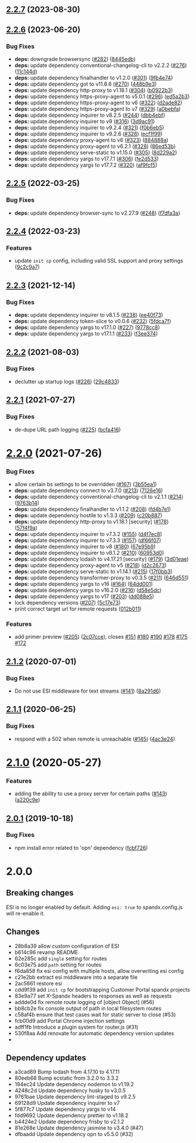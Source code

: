 ## [2.2.7](https://github.com/redhataccess/spandx/compare/v2.2.6...v2.2.7) (2023-08-30)



## [2.2.6](https://github.com/redhataccess/spandx/compare/v2.2.5...v2.2.6) (2023-06-20)


### Bug Fixes

* **deps:** downgrade browsersync ([#282](https://github.com/redhataccess/spandx/issues/282)) ([8445edb](https://github.com/redhataccess/spandx/commit/8445edbfc86d2a931c8a3307de3ca57bfbf1ff82))
* **deps:** update dependency conventional-changelog-cli to v2.2.2 ([#276](https://github.com/redhataccess/spandx/issues/276)) ([11c144d](https://github.com/redhataccess/spandx/commit/11c144d8022c6ce636f7ead712e752f195f2bd92))
* **deps:** update dependency finalhandler to v1.2.0 ([#301](https://github.com/redhataccess/spandx/issues/301)) ([9fb4e74](https://github.com/redhataccess/spandx/commit/9fb4e74fd4e47e681e17f626794861963a6caa71))
* **deps:** update dependency got to v11.8.6 ([#270](https://github.com/redhataccess/spandx/issues/270)) ([448b9e3](https://github.com/redhataccess/spandx/commit/448b9e3c733c212e12141111e7233b6fa20c4a16))
* **deps:** update dependency http-proxy to v1.18.1 ([#304](https://github.com/redhataccess/spandx/issues/304)) ([b0922b3](https://github.com/redhataccess/spandx/commit/b0922b32b5d71876d07818a7efcfcf8711b4b82b))
* **deps:** update dependency https-proxy-agent to v5.0.1 ([#296](https://github.com/redhataccess/spandx/issues/296)) ([ed5a2b3](https://github.com/redhataccess/spandx/commit/ed5a2b3fe8080ab51f8cf06fd6eaafff06f4677f))
* **deps:** update dependency https-proxy-agent to v6 ([#322](https://github.com/redhataccess/spandx/issues/322)) ([d2ade82](https://github.com/redhataccess/spandx/commit/d2ade820539b56cdba06f4e5802b841f305f6bf4))
* **deps:** update dependency https-proxy-agent to v7 ([#329](https://github.com/redhataccess/spandx/issues/329)) ([a0bebfa](https://github.com/redhataccess/spandx/commit/a0bebfa0e0d6046d20272c2b713037e1d07e167b))
* **deps:** update dependency inquirer to v8.2.5 ([#244](https://github.com/redhataccess/spandx/issues/244)) ([dbb4ebf](https://github.com/redhataccess/spandx/commit/dbb4ebf55824117585393f2b59475d2b2b56ece1))
* **deps:** update dependency inquirer to v9 ([#316](https://github.com/redhataccess/spandx/issues/316)) ([3d9ac91](https://github.com/redhataccess/spandx/commit/3d9ac911b2d742dd7d6d94173bd89b5914a0cb97))
* **deps:** update dependency inquirer to v9.2.4 ([#321](https://github.com/redhataccess/spandx/issues/321)) ([f0b6eb5](https://github.com/redhataccess/spandx/commit/f0b6eb5dd6bed5da38dc2eee2e74552dacc51861))
* **deps:** update dependency inquirer to v9.2.6 ([#326](https://github.com/redhataccess/spandx/issues/326)) ([ecf1f99](https://github.com/redhataccess/spandx/commit/ecf1f990065b48e8356d84d1d50248e52453e55e))
* **deps:** update dependency proxy-agent to v6 ([#323](https://github.com/redhataccess/spandx/issues/323)) ([884888a](https://github.com/redhataccess/spandx/commit/884888a0f3891dc1a18a5e92e59232708b0b06b4))
* **deps:** update dependency proxy-agent to v6.2.1 ([#328](https://github.com/redhataccess/spandx/issues/328)) ([86ed53b](https://github.com/redhataccess/spandx/commit/86ed53b229ab66684372ec4ed61023d101c3f466))
* **deps:** update dependency serve-static to v1.15.0 ([#305](https://github.com/redhataccess/spandx/issues/305)) ([8d229a2](https://github.com/redhataccess/spandx/commit/8d229a22cd36d7b0f2f23934c9f8f62ee269b6f7))
* **deps:** update dependency yargs to v17.7.1 ([#306](https://github.com/redhataccess/spandx/issues/306)) ([fe2d533](https://github.com/redhataccess/spandx/commit/fe2d53375a6424401ffa8e4f471b349be0c12dcb))
* **deps:** update dependency yargs to v17.7.2 ([#320](https://github.com/redhataccess/spandx/issues/320)) ([af9fcf5](https://github.com/redhataccess/spandx/commit/af9fcf5b1710c53c8dd8b8901663d4ccc44d82a1))



## [2.2.5](https://github.com/redhataccess/spandx/compare/v2.2.4...v2.2.5) (2022-03-25)


### Bug Fixes

* **deps:** update dependency browser-sync to v2.27.9 ([#248](https://github.com/redhataccess/spandx/issues/248)) ([f7dfa3a](https://github.com/redhataccess/spandx/commit/f7dfa3afd049fa6fa3b5e39bd5c9243de267cd59))



## [2.2.4](https://github.com/redhataccess/spandx/compare/v2.2.3...v2.2.4) (2022-03-23)


### Features

* update `init cp` config, including valid SSL support and proxy settings ([9c2c9a7](https://github.com/redhataccess/spandx/commit/9c2c9a73ff010dae31a46a30d1b9dd54f33667a1))



## [2.2.3](https://github.com/redhataccess/spandx/compare/v2.2.2...v2.2.3) (2021-12-14)


### Bug Fixes

* **deps:** update dependency inquirer to v8.1.5 ([#238](https://github.com/redhataccess/spandx/issues/238)) ([ee40f73](https://github.com/redhataccess/spandx/commit/ee40f73cc1dcda34bb6c1d276dc0d55943818466))
* **deps:** update dependency token-slice to v0.0.6 ([#232](https://github.com/redhataccess/spandx/issues/232)) ([5fdca7f](https://github.com/redhataccess/spandx/commit/5fdca7f8b7504315a42210aaf72ca196aca01843))
* **deps:** update dependency yargs to v17.1.0 ([#227](https://github.com/redhataccess/spandx/issues/227)) ([9778cc8](https://github.com/redhataccess/spandx/commit/9778cc8636fcc324318d8ed6523e196a8de1f3fd))
* **deps:** update dependency yargs to v17.1.1 ([#233](https://github.com/redhataccess/spandx/issues/233)) ([f3ee374](https://github.com/redhataccess/spandx/commit/f3ee3748b12ceb299bb71c23fbe342256312c491))



## [2.2.2](https://github.com/redhataccess/spandx/compare/v2.2.1...v2.2.2) (2021-08-03)


### Bug Fixes

* declutter up startup logs ([#226](https://github.com/redhataccess/spandx/issues/226)) ([29c4833](https://github.com/redhataccess/spandx/commit/29c4833d2c6f9e06f9b3c1570b93a8d4bb8b3101))



## [2.2.1](https://github.com/redhataccess/spandx/compare/v2.2.0...v2.2.1) (2021-07-27)


### Bug Fixes

* de-dupe URL path logging ([#225](https://github.com/redhataccess/spandx/issues/225)) ([bcfa416](https://github.com/redhataccess/spandx/commit/bcfa416091c512a4ac34dda5946f0e7d8f7ee8cd))



# [2.2.0](https://github.com/redhataccess/spandx/compare/v2.1.2...v2.2.0) (2021-07-26)


### Bug Fixes

* allow certain bs settings to be overridden ([#167](https://github.com/redhataccess/spandx/issues/167)) ([3b55ea1](https://github.com/redhataccess/spandx/commit/3b55ea11d7bb5c0c52bb1f2cd3964128b89b0045))
* **deps:** update dependency connect to v3.7.0 ([#213](https://github.com/redhataccess/spandx/issues/213)) ([7126e16](https://github.com/redhataccess/spandx/commit/7126e16d61aa70c9760b91789d152a32dd9c39ba))
* **deps:** update dependency conventional-changelog-cli to v2.1.1 ([#214](https://github.com/redhataccess/spandx/issues/214)) ([9763b14](https://github.com/redhataccess/spandx/commit/9763b143182fcbefdf86f5f3c9dfd5c314c5b4a4))
* **deps:** update dependency finalhandler to v1.1.2 ([#208](https://github.com/redhataccess/spandx/issues/208)) ([fd4b7e1](https://github.com/redhataccess/spandx/commit/fd4b7e1aadd83e01872646d409324b3aeac80c24))
* **deps:** update dependency hostile to v1.3.3 ([#209](https://github.com/redhataccess/spandx/issues/209)) ([c20b887](https://github.com/redhataccess/spandx/commit/c20b887bfd095e3fb759f77654e596f1f4b4a401))
* **deps:** update dependency http-proxy to v1.18.1 [security] ([#178](https://github.com/redhataccess/spandx/issues/178)) ([57f4f9a](https://github.com/redhataccess/spandx/commit/57f4f9af5041d18f95c99e8ece534cb5551c01fd))
* **deps:** update dependency inquirer to v7.3.2 ([#155](https://github.com/redhataccess/spandx/issues/155)) ([d4f7ec8](https://github.com/redhataccess/spandx/commit/d4f7ec8bd706d2e502341857eadce7dec6bab948))
* **deps:** update dependency inquirer to v7.3.3 ([#157](https://github.com/redhataccess/spandx/issues/157)) ([df66f07](https://github.com/redhataccess/spandx/commit/df66f073c1fd879a45603d3e119a27719c57d44c))
* **deps:** update dependency inquirer to v8 ([#180](https://github.com/redhataccess/spandx/issues/180)) ([67e95b9](https://github.com/redhataccess/spandx/commit/67e95b9fbeb50058cd275d2b1629914544aee1cb))
* **deps:** update dependency inquirer to v8.1.2 ([#210](https://github.com/redhataccess/spandx/issues/210)) ([60953d0](https://github.com/redhataccess/spandx/commit/60953d02f5a5263c4ee44be4e8e17cf6a74986c3))
* **deps:** update dependency lodash to v4.17.21 [security] ([#179](https://github.com/redhataccess/spandx/issues/179)) ([3d01eae](https://github.com/redhataccess/spandx/commit/3d01eae3e0241b1d7112793afbea4e63a6fa79b8))
* **deps:** update dependency proxy-agent to v5 ([#218](https://github.com/redhataccess/spandx/issues/218)) ([d2c2673](https://github.com/redhataccess/spandx/commit/d2c2673a1ba0203f81d2d562d7e371629602c778))
* **deps:** update dependency serve-static to v1.14.1 ([#215](https://github.com/redhataccess/spandx/issues/215)) ([17f0bb3](https://github.com/redhataccess/spandx/commit/17f0bb3d6d8d30d9c756c71501cab26851db5298))
* **deps:** update dependency transformer-proxy to v0.3.5 ([#211](https://github.com/redhataccess/spandx/issues/211)) ([646d551](https://github.com/redhataccess/spandx/commit/646d551a2e59dd783a23b842004de3ab6ab0e025))
* **deps:** update dependency yargs to v16 ([#164](https://github.com/redhataccess/spandx/issues/164)) ([64dd001](https://github.com/redhataccess/spandx/commit/64dd001be12ca6200d1d9a0bbc7edfeac52c9b58))
* **deps:** update dependency yargs to v16.2.0 ([#216](https://github.com/redhataccess/spandx/issues/216)) ([d58e5dc](https://github.com/redhataccess/spandx/commit/d58e5dc31d64ecf4942910682da7eb648ef6aa7a))
* **deps:** update dependency yargs to v17 ([#203](https://github.com/redhataccess/spandx/issues/203)) ([dd088e5](https://github.com/redhataccess/spandx/commit/dd088e55cd6d57966e9565e01d619e9b0efbce6a))
* lock dependency versions ([#207](https://github.com/redhataccess/spandx/issues/207)) ([5c17e73](https://github.com/redhataccess/spandx/commit/5c17e739b84cf1c9276a830b53e8044a213e69d0))
* print correct target url for remote requests ([012b011](https://github.com/redhataccess/spandx/commit/012b01167e44329bec7a94a12333a8154940f5e6))


### Features

* add primer preview ([#205](https://github.com/redhataccess/spandx/issues/205)) ([2c07cce](https://github.com/redhataccess/spandx/commit/2c07cce8dd0b0d2e3711abd39bfdc13aee1c03e2)), closes [#151](https://github.com/redhataccess/spandx/issues/151) [#180](https://github.com/redhataccess/spandx/issues/180) [#190](https://github.com/redhataccess/spandx/issues/190) [#178](https://github.com/redhataccess/spandx/issues/178) [#175](https://github.com/redhataccess/spandx/issues/175) [#172](https://github.com/redhataccess/spandx/issues/172)



## [2.1.2](https://github.com/redhataccess/spandx/compare/v2.1.1...v2.1.2) (2020-07-01)


### Bug Fixes

* Do not use ESI middleware for text streams ([#141](https://github.com/redhataccess/spandx/issues/141)) ([8a291d6](https://github.com/redhataccess/spandx/commit/8a291d6006e55d465d863bfbc8742a8448c9de0c))



## [2.1.1](https://github.com/redhataccess/spandx/compare/v2.1.0...v2.1.1) (2020-06-25)

### Bug Fixes

* respond with a 502 when remote is unreachable ([#145](https://github.com/redhataccess/spandx/issues/145)) ([4ac3e24](https://github.com/redhataccess/spandx/commit/4ac3e24f8c3752c4691b08d9285fda4ac8932f6d))


# [2.1.0](https://github.com/redhataccess/spandx/compare/v2.0.1...v2.1.0) (2020-05-27)


### Features

* adding the ability to use a proxy server for certain paths ([#143](https://github.com/redhataccess/spandx/issues/143)) ([a220c9e](https://github.com/redhataccess/spandx/commit/a220c9eb189aed3f7dfe0721c793ac39e1fd090c))



## [2.0.1](https://github.com/redhataccess/spandx/compare/v2.0.0...v2.0.1) (2019-10-18)


### Bug Fixes

* npm install error related to 'opn' dependency ([fcbf726](https://github.com/redhataccess/spandx/commit/fcbf726e014b5609726c95e96240dcea4b992e50))


# 2.0.0

## Breaking changes

ESI is no longer enabled by default.  Adding `esi: true` to spandx.config.js will re-enable it.

## Changes

 - 28b8a39 allow custom configuration of ESI
 - b614c96 revamp README
 - 62e285c add `single` setting for routes
 - 6c03e75 add `path` setting for routes
 - f6da858 fix esi config with multiple hosts, allow overwriting esi config
 - c21e2bb extract esi middleware into a separate file
 - 2ac5661 restore esi
 - cdd9f39 add `init cp` for bootstrapping Customer Portal spandx projects
 - 83e9a77 set X-Spandx headers to responses as well as requests
 - addde0d fix remote route logging of [object Object] (#56)
 - bb8cb2e fix console output of path in local filesystem routes
 - c58af4b ensure that test cases wait for static server to close (#53)
 - fcb00d9 add Portal Chrome injection settings
 - adff1fb Introduce a plugin system for router.js (#31)
 - 530f8aa Add renovate for automatic dependency version updates
 - 
## Dependency updates

 - a3cad89 Bump lodash from 4.17.10 to 4.17.11
 - 80eeb68 Bump ecstatic from 3.2.0 to 3.3.2
 - 194ec24 Update dependency nodemon to v1.19.2
 - 4248c2d Update dependency husky to v3.0.5
 - 9761bae Update dependency lint-staged to v9.2.5
 - 69128d9 Update dependency inquirer to v7
 - 5f877c7 Update dependency yargs to v14
 - fdd9692 Update dependency prettier to v1.18.2
 - b4424e2 Update dependency frisby to v2.1.2
 - 81e268e Update dependency jasmine to v3.4.0 (#47)
 - dfbaadd Update dependency opn to v5.5.0 (#32)
